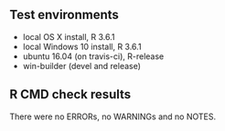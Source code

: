 ## Test environments
* local OS X install, R 3.6.1
* local Windows 10 install, R 3.6.1
* ubuntu 16.04 (on travis-ci), R-release
* win-builder (devel and release)

## R CMD check results
There were no ERRORs, no WARNINGs and no NOTES.
